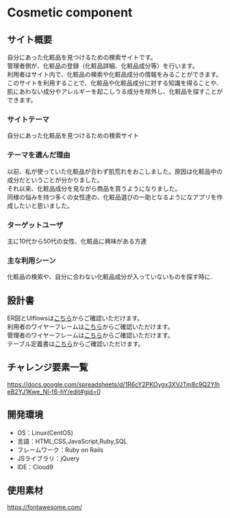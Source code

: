 # Cosmetic component
## サイト概要
自分にあった化粧品を見つけるための検索サイトです。<br>
管理者側が、化粧品の登録（化粧品詳細、化粧品成分等）を行います。<br>利用者はサイト内で、化粧品の検索や化粧品成分の情報をみることができます。<br>
このサイトを利用することで、化粧品や化粧品成分に対する知識を得ることや、<br>肌にあわない成分やアレルギーを起こしうる成分を除外し、化粧品を探すことができます。

### サイトテーマ
自分にあった化粧品を見つけるための検索サイト
### テーマを選んだ理由
以前、私が使っていた化粧品が合わず肌荒れをおこしました。原因は化粧品中の成分だということが分かりました。<br>
それ以来、化粧品成分を見ながら商品を買うようになりました。<br>同様の悩みを持つ多くの女性達の、化粧品選びの一助となるようになアプリを作成したいと思いました。
### ターゲットユーザ
主に10代から50代の女性、化粧品に興味がある方達
### 主な利用シーン
化粧品の検索や、自分に合わない化粧品成分が入っていないものを探す時に.

## 設計書
ER図とUIflowsは[こちら](https://app.diagrams.net/#G15Og9OxoNsSU5GGL5jll9-VYR3gIFc65R)からご確認いただけます。<br>
利用者のワイヤーフレームは[こちら](https://docs.google.com/presentation/d/1kOLNHk73NmVuLNrF9H6Ba03aaQrKo3THIn7eXMms0sg/edit#slide=id.ged14a6735b_0_347)からご確認いただけます。<br>
管理者のワイヤーフレームは[こちら](https://docs.google.com/presentation/d/1Ad1du_4_NHXTh5_4bJFGkIvh0AAyXIoqTHK6eTB-Gv4/edit#slide=id.p)からご確認いただけます。
<br>
テーブル定義書は[こちら](https://docs.google.com/spreadsheets/d/1O3VoYPbSys-nXslOIzdEIjw9KMN0Mbkh4QZmQfv-SfM/edit#gid=1373217982)からご確認いただけます。

## チャレンジ要素一覧
https://docs.google.com/spreadsheets/d/1R6cY2PKOygx3XVJTm8c9Q2YIheB2YJ1Kwe_Nl-f6-hY/edit#gid=0


## 開発環境
- OS：Linux(CentOS)
- 言語：HTML,CSS,JavaScript,Ruby,SQL
- フレームワーク：Ruby on Rails
- JSライブラリ：jQuery
- IDE：Cloud9

## 使用素材
https://fontawesome.com/

